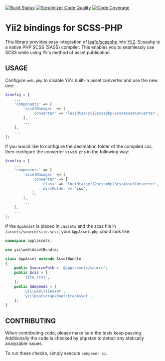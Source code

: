 [![Build Status](https://travis-ci.org/LucidTaZ/yii2-scssphp.svg?branch=master)](https://travis-ci.org/LucidTaZ/yii2-scssphp)
[![Scrutinizer Code Quality](https://scrutinizer-ci.com/g/LucidTaZ/yii2-scssphp/badges/quality-score.png?b=master)](https://scrutinizer-ci.com/g/LucidTaZ/yii2-scssphp/?branch=master)
[![Code Coverage](https://scrutinizer-ci.com/g/LucidTaZ/yii2-scssphp/badges/coverage.png?b=master)](https://scrutinizer-ci.com/g/LucidTaZ/yii2-scssphp/?branch=master)

Yii2 bindings for SCSS-PHP
==========================

This library provides easy integration of
[leafo/scssphp](https://github.com/leafo/scssphp) into
[Yii2](https://github.com/yiisoft/yii2). Scssphp is a native PHP SCSS (SASS)
compiler. This enables you to seamlessly use SCSS while using Yii's method of
asset publication.

USAGE
-----

Configure `web.php` to disable Yii's built-in asset converter and use the new
one:

```php
$config = [
    ...
    'components' => [
        'assetManager' => [
            'converter' => 'lucidtaz\yii2scssphp\ScssAssetConverter',
        ],
        ...
    ],
    ...
];
```

If you would like to configure the destination folder of the compiled css, then configure the converter in `web.php` in the following way:

```php
$config = [
    ...
    'components' => [
        'assetManager' => [
            'converter' => [
                'class' => 'lucidtaz\yii2scssphp\ScssAssetConverter',
                'distFolder => 'css',
            ],
        ],
        ...
    ],
    ...
];
```

If the `AppAsset` is placed in `/assets` and the scss file in
`/assets/source/site.scss`, your `AppAsset.php` could look like:

```php
namespace app\assets;

use yii\web\AssetBundle;

class AppAsset extends AssetBundle
{
    public $sourcePath = '@app/assets/source';
    public $css = [
        'site.scss',
    ];
    public $depends = [
        'yii\web\YiiAsset',
        'yii\bootstrap\BootstrapAsset',
    ];
}
```

CONTRIBUTING
------------

When contributing code, please make sure the tests keep passing. Additionally
the code is checked by phpstan to detect any statically analyzable issues.

To run these checks, simply execute `composer ci`.

